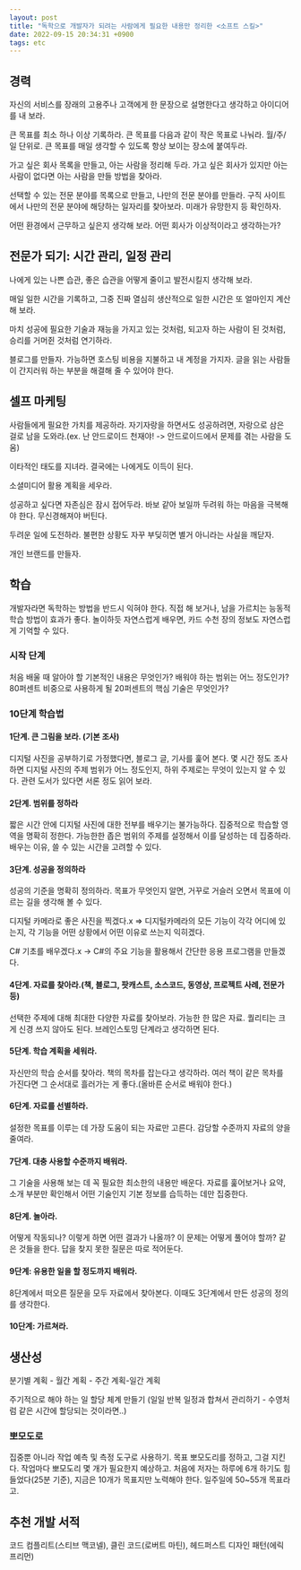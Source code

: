 ```yaml
---
layout: post
title: "독학으로 개발자가 되려는 사람에게 필요한 내용만 정리한 <소프트 스킬>"
date: 2022-09-15 20:34:31 +0900
tags: etc
---
```


## 경력

자신의 서비스를 장래의 고용주나 고객에게 한 문장으로 설명한다고 생각하고 아이디어를 내 보라.

큰 목표를 최소 하나 이상 기록하라. 큰 목표를 다음과 같이 작은 목표로 나눠라. 월/주/일 단위로. 큰 목표를 매일 생각할 수 있도록 항상 보이는 장소에 붙여두라.

가고 싶은 회사 목록을 만들고, 아는 사람을 정리해 두라. 가고 싶은 회사가 있지만 아는 사람이 없다면 아는 사람을 만들 방법을 찾아라.

선택할 수 있는 전문 분야를 목록으로 만들고, 나만의 전문 분야를 만들라. 구직 사이트에서 나만의 전문 분야에 해당하는 일자리를 찾아보라. 미래가 유망한지 등 확인하자.

어떤 환경에서 근무하고 싶은지 생각해 보라. 어떤 회사가 이상적이라고 생각하는가?

## 전문가 되기: 시간 관리, 일정 관리

나에게 있는 나쁜 습관, 좋은 습관을 어떻게 줄이고 발전시킬지 생각해 보라.

매일 일한 시간을 기록하고, 그중 진짜 열심히 생산적으로 일한 시간은 또 얼마인지 계산해 보라.

마치 성공에 필요한 기술과 재능을 가지고 있는 것처럼, 되고자 하는 사람이 된 것처럼, 승리를 거머쥔 것처럼 연기하라.

블로그를 만들자. 가능하면 호스팅 비용을 지불하고 내 계정을 가지자. 글을 읽는 사람들이 간지러워 하는 부분을 해결해 줄 수 있어야 한다.

## 셀프 마케팅

사람들에게 필요한 가치를 제공하라. 자기자랑을 하면서도 성공하려면, 자랑으로 삼은 걸로 남을 도와라.(ex. 난 안드로이드 천재야! -> 안드로이드에서 문제를 겪는 사람을 도움)

이타적인 태도를 지녀라. 결국에는 나에게도 이득이 된다.

소셜미디어 활용 계획을 세우라.

성공하고 싶다면 자존심은 잠시 접어두라. 바보 같아 보일까 두려워 하는 마음을 극복해야 한다. 무신경해져야 버틴다.

두려운 일에 도전하라. 불편한 상황도 자꾸 부딪히면 별거 아니라는 사실을 깨닫자.

개인 브랜드를 만들자.

## 학습

개발자라면 독학하는 방법을 반드시 익혀야 한다. 직접 해 보거나, 남을 가르치는 능동적 학습 방법이 효과가 좋다. 놀이하듯 자연스럽게 배우면, 카드 수천 장의 정보도 자연스럽게 기억할 수 있다.

### 시작 단계

처음 배울 때 알아야 할 기본적인 내용은 무엇인가?
배워야 하는 범위는 어느 정도인가?
80퍼센트 비중으로 사용하게 될 20퍼센트의 핵심 기술은 무엇인가?

### 10단계 학습법

#### 1단계. 큰 그림을 보라. (기본 조사)

디지털 사진을 공부하기로 가정했다면, 블로그 글, 기사를 훑어 본다. 몇 시간 정도 조사하면 디지털 사진의 주제 범위가 어느 정도인지, 하위 주제로는 무엇이 있는지 알 수 있다. 관련 도서가 있다면 서론 정도 읽어 보라.

#### 2단계. 범위를 정하라

짧은 시간 안에 디지털 사진에 대한 전부를 배우기는 불가능하다. 집중적으로 학습할 영역을 명확히 정한다. 가능한한 좁은 범위의 주제를 설정해서 이를 달성하는 데 집중하라. 배우는 이유, 쓸 수 있는 시간을 고려할 수 있다.

#### 3단계. 성공을 정의하라

성공의 기준을 명확히 정의하라. 목표가 무엇인지 알면, 거꾸로 거슬러 오면서 목표에 이르는 길을 생각해 볼 수 있다.

디지털 카메라로 좋은 사진을 찍겠다.x => 디지털카메라의 모든 기능이 각각 어디에 있는지, 각 기능을 어떤 상황에서 어떤 이유로 쓰는지 익히겠다.

C# 기초를 배우겠다.x -> C#의 주요 기능을 활용해서 간단한 응용 프로그램을 만들겠다.

#### 4단계. 자료를 찾아라.(책, 블로그, 팟캐스트, 소스코드, 동영상, 프로젝트 사례, 전문가 등)

선택한 주제에 대해 최대한 다양한 자료를 찾아보라. 가능한 한 많은 자료. 퀄리티는 크게 신경 쓰지 않아도 된다. 브레인스토밍 단계라고 생각하면 된다.

#### 5단계. 학습 계획을 세워라.

자신만의 학습 순서를 찾아라. 책의 목차를 잡는다고 생각하라. 여러 책이 같은 목차를 가진다면 그 순서대로 흘러가는 게 좋다.(올바른 순서로 배워야 한다.)

#### 6단계. 자료를 선별하라.

설정한 목표를 이루는 데 가장 도움이 되는 자료만 고른다. 감당할 수준까지 자료의 양을 줄여라.

#### 7단계. 대충 사용할 수준까지 배워라.

그 기술을 사용해 보는 데 꼭 필요한 최소한의 내용만 배운다. 자료를 훑어보거나 요약, 소개 부분만 확인해서 어떤 기술인지 기본 정보를 습득하는 데만 집중한다.

#### 8단계. 놀아라.

어떻게 작동되나? 이렇게 하면 어떤 결과가 나올까? 이 문제는 어떻게 풀어야 할까? 같은 것들을 한다. 답을 찾지 못한 질문은 따로 적어둔다.

#### 9단계: 유용한 일을 할 정도까지 배워라.

8단계에서 떠오른 질문을 모두 자료에서 찾아본다. 이때도 3단계에서 만든 성공의 정의를 생각한다.

#### 10단계: 가르쳐라.

## 생산성

분기별 계획 - 월간 계획 - 주간 계획-일간 계획

주기적으로 해야 하는 일 할당 체계 만들기
(일일 반복 일정과 합쳐서 관리하기 - 수영처럼 같은 시간에 할당되는 것이라면..)

### 뽀모도로

집중뿐 아니라 작업 예측 및 측정 도구로 사용하기.
목표 뽀모도리를 정하고, 그걸 지킨다. 작업마다 뽀모도리 몇 개가 필요한지 예상하고. 처음에 저자는 하루에 6개 하기도 힘들었다(25분 기준), 지금은 10개가 목표지만 노력해야 한다. 일주일에 50~55개 목표라고.

## 추천 개발 서적

코드 컴플리트(스티브 맥코넬), 클린 코드(로버트 마틴), 헤드퍼스트 디자인 패턴(에릭 프리먼)

